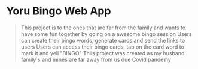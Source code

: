 # Yoru Bingo Web App
> This project is to the ones that are far from the family and wants to have some fun together by going on a awesome bingo session
> Users can create their bingo words, generate cards and send the links to users
> Users can access their bingo cards, tap on the card word to mark it and yell "BINGO"
> Thiis project was created as my husband family`s and mines are far away from us due Covid pandemy 
